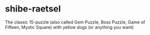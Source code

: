 # shibe-raetsel
 The classic 15-puzzle (also called Gem Puzzle, Boss Puzzle, Game of Fifteen, Mystic Square) with yellow dogs (or anything you want)
